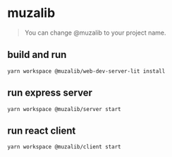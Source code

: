 # muzalib
> You can change @muzalib to your project name.
## build and run
```
yarn workspace @muzalib/web-dev-server-lit install
```
## run express server
```
yarn workspace @muzalib/server start
```
## run react client
```
yarn workspace @muzalib/client start
```

